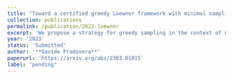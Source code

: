 ```yaml
---
title: "Toward a certified greedy Loewner framework with minimal sampling"
collection: publications
permalink: /publication/2023-loewner
excerpt: 'We propose a strategy for greedy sampling in the context of non-intrusive interpolation-based surrogate modeling for frequency-domain problems. We rely on a non-intrusive and cheap error indicator to drive the adaptive selection of the high-fidelity samples on which the surrogate is based. We develop a theoretical framework to support our proposed indicator. We also present several practical approaches for the termination criterion that is used to end the greedy sampling iterations. To showcase our greedy strategy, we numerically test it in combination with the well-known Loewner framework. To this effect, we consider several benchmarks, highlighting the effectiveness of our adaptive approach in approximating the transfer function of complex systems from few samples.'
year: '2023'
status: 'Submitted'
author: '**Davide Pradovera**'
paperurl: 'https://arxiv.org/abs/2303.01015'
label: "pending"
---
```



